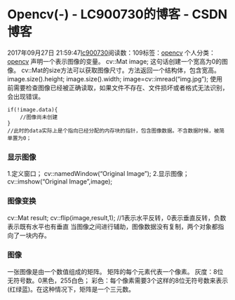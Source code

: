 # Opencv(-) - LC900730的博客 - CSDN博客
2017年09月27日 21:59:47[lc900730](https://me.csdn.net/LC900730)阅读数：109标签：[opencv](https://so.csdn.net/so/search/s.do?q=opencv&t=blog)
个人分类：[opencv](https://blog.csdn.net/LC900730/article/category/7199508)
声明一个表示图像的变量。 
cv::Mat image; 
这句话创建一个宽高为0的图像。 
cv::Mat的size方法可以获取图像尺寸。方法返回一个结构体，包含宽高。 
image.size().height; 
image.size().width;
image=cv::imread(“img.jpg”);
使用前需要检查图像已经被正确读取，如果文件不存在、文件损坏或者格式无法识别，会出现错误。
```
if(!image.data){
    //图像尚未创建
}
//此时的data实际上是个指向已经分配的内存块的指针，包含图像数据。不含数据时候，被简单置为0；
```
### 显示图像
1.定义窗口； 
cv::namedWindow(“Original Image”); 
2.显示图像； 
cv::imshow(“Original Image”,image);
### 图像变换
cv::Mat result; 
cv::flip(image,result,1); 
//1表示水平反转，0表示垂直反转，负数表示既有水平也有垂直
当图像之间进行辅助，图像数据没有复制，两个对象都指向了一块内存。
### 图像
一张图像是由一个数值组成的矩阵。 
矩阵的每个元素代表一个像素。 
灰度：8位无符号数。0黑色，255白色； 
彩色：每个像素需要3个这样的8位无符号数来表示(红绿蓝)。在这种情况下，矩阵是一个三元数。
